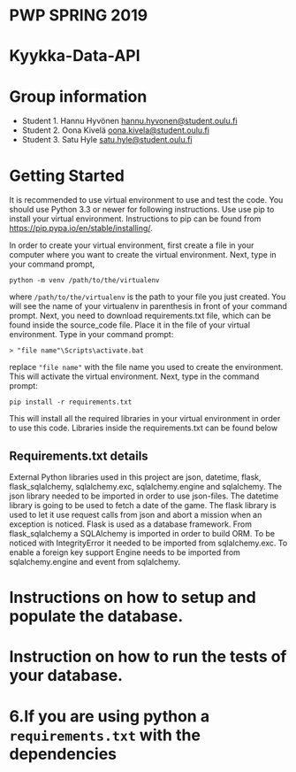 # PWP SPRING 2019
# Kyykka-Data-API
# Group information
* Student 1. Hannu Hyvönen  hannu.hyvonen@student.oulu.fi
* Student 2. Oona Kivelä    oona.kivela@student.oulu.fi
* Student 3. Satu Hyle      satu.hyle@student.oulu.fi

# Getting Started

It is recommended to use virtual environment to use and test the code. You should use Python 3.3 or newer for following instructions. Use use pip to install your virtual environment. Instructions to pip can be found from https://pip.pypa.io/en/stable/installing/.

In order to create your virtual environment, first create a file in your computer where you want to create the virtual environment. Next, type in your command prompt,
```
python -m venv /path/to/the/virtualenv
```
where ```/path/to/the/virtualenv``` is the path to your file you just created. You will see the name of your virtualenv in parenthesis in front of your command prompt. Next, you need to download requirements.txt file, which can be found inside the source_code file. Place it in the file of your virtual environment. Type in your command prompt:
```
> "file name"\Scripts\activate.bat
```
replace ```"file name"``` with the file name you used to create the environment. This will activate the virtual environment. Next, type in the command prompt:
```
pip install -r requirements.txt
```
This will install all the required libraries in your virtual environment in order to use this code. Libraries inside the requirements.txt can be found below

## Requirements.txt details

External Python libraries used in this project are json, datetime, flask, flask_sqlalchemy, sqlalchemy.exc, sqlalchemy.engine and sqlalchemy. The json library needed to be imported in order to use json-files. The datetime library is going to be used to fetch a date of the game. The flask library is used to let it use request calls from json and abort a mission when an exception is noticed. Flask is used as a database framework. From flask_sqlalchemy a SQLAlchemy is imported in order to build ORM. To be noticed with IntegrityError it needed to be imported from sqlalchemy.exc. To enable a foreign key support Engine needs to be imported from sqlalchemy.engine and event from sqlalchemy. 

# Instructions on how to setup and populate the database.

# Instruction on how to run the tests of your database.

# 6.If you are using python a `requirements.txt` with the dependencies
